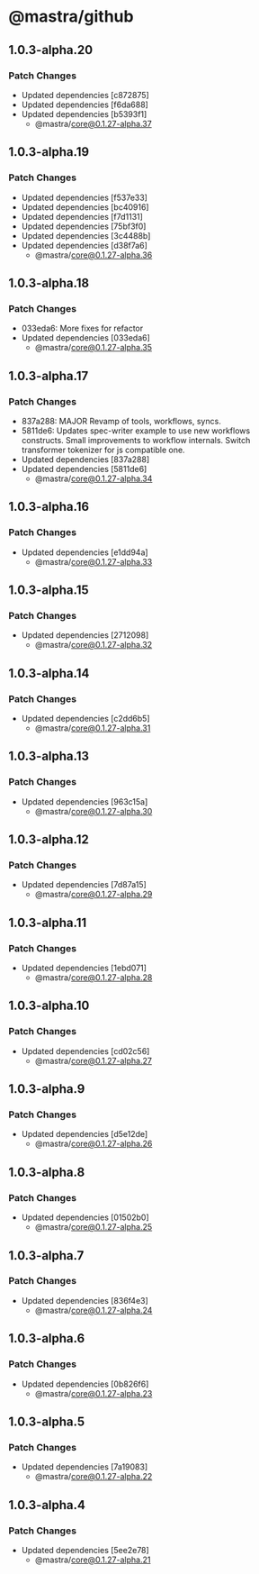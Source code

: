 # @mastra/github

## 1.0.3-alpha.20

### Patch Changes

- Updated dependencies [c872875]
- Updated dependencies [f6da688]
- Updated dependencies [b5393f1]
  - @mastra/core@0.1.27-alpha.37

## 1.0.3-alpha.19

### Patch Changes

- Updated dependencies [f537e33]
- Updated dependencies [bc40916]
- Updated dependencies [f7d1131]
- Updated dependencies [75bf3f0]
- Updated dependencies [3c4488b]
- Updated dependencies [d38f7a6]
  - @mastra/core@0.1.27-alpha.36

## 1.0.3-alpha.18

### Patch Changes

- 033eda6: More fixes for refactor
- Updated dependencies [033eda6]
  - @mastra/core@0.1.27-alpha.35

## 1.0.3-alpha.17

### Patch Changes

- 837a288: MAJOR Revamp of tools, workflows, syncs.
- 5811de6: Updates spec-writer example to use new workflows constructs. Small improvements to workflow internals. Switch transformer tokenizer for js compatible one.
- Updated dependencies [837a288]
- Updated dependencies [5811de6]
  - @mastra/core@0.1.27-alpha.34

## 1.0.3-alpha.16

### Patch Changes

- Updated dependencies [e1dd94a]
  - @mastra/core@0.1.27-alpha.33

## 1.0.3-alpha.15

### Patch Changes

- Updated dependencies [2712098]
  - @mastra/core@0.1.27-alpha.32

## 1.0.3-alpha.14

### Patch Changes

- Updated dependencies [c2dd6b5]
  - @mastra/core@0.1.27-alpha.31

## 1.0.3-alpha.13

### Patch Changes

- Updated dependencies [963c15a]
  - @mastra/core@0.1.27-alpha.30

## 1.0.3-alpha.12

### Patch Changes

- Updated dependencies [7d87a15]
  - @mastra/core@0.1.27-alpha.29

## 1.0.3-alpha.11

### Patch Changes

- Updated dependencies [1ebd071]
  - @mastra/core@0.1.27-alpha.28

## 1.0.3-alpha.10

### Patch Changes

- Updated dependencies [cd02c56]
  - @mastra/core@0.1.27-alpha.27

## 1.0.3-alpha.9

### Patch Changes

- Updated dependencies [d5e12de]
  - @mastra/core@0.1.27-alpha.26

## 1.0.3-alpha.8

### Patch Changes

- Updated dependencies [01502b0]
  - @mastra/core@0.1.27-alpha.25

## 1.0.3-alpha.7

### Patch Changes

- Updated dependencies [836f4e3]
  - @mastra/core@0.1.27-alpha.24

## 1.0.3-alpha.6

### Patch Changes

- Updated dependencies [0b826f6]
  - @mastra/core@0.1.27-alpha.23

## 1.0.3-alpha.5

### Patch Changes

- Updated dependencies [7a19083]
  - @mastra/core@0.1.27-alpha.22

## 1.0.3-alpha.4

### Patch Changes

- Updated dependencies [5ee2e78]
  - @mastra/core@0.1.27-alpha.21
